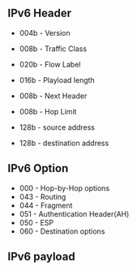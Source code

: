 ## IPv6 Header


* 004b - Version
* 008b - Traffic Class
* 020b - Flow Label

* 016b - Playload length
* 008b - Next Header
* 008b - Hop Limit

* 128b - source address
* 128b - destination address

## IPv6 Option

* 000 - Hop-by-Hop options
* 043 - Routing
* 044 - Fragment
* 051 - Authentication Header(AH)
* 050 - ESP
* 060 - Destination options

## IPv6 payload